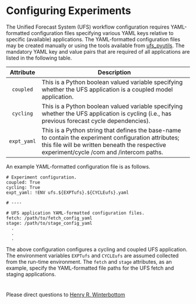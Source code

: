 # Configuring Experiments

The Unified Forecast System (UFS) workflow configuration requires
YAML-formatted configuration files specifying various YAML keys
relative to specific (available) applications. The YAML-formatted
configuration files may be created manually or using the tools
available from
[ufs_pyutils](https://github.com/HenryWinterbottom-NOAA/ufs_pyutils). The
mandatory YAML key and value pairs that are required of all
applications are listed in the following table.

<div align="center">

| Attribute | Description |
| :-------------: | :-------------: |
| `coupled` | <div align="left">This is a Python boolean valued variable specifying whether the UFS application is a coupled model application. </div> | 
| `cycling` | <div align="left">This is a Python boolean valued variable specifying whether the UFS application is cycling (i.e., has previous forecast cycle dependencies). </div> | 
| `expt_yaml` | <div align="left">This is a Python string that defines the base-name to contain the experiment configuration attributes; this file will be written beneath the respective experiment/cycle /com and /intercom paths. </div> |

</div>

An example YAML-formatted configuration file is as follows.

~~~
# Experiment configuration.
coupled: True
cycling: True
expt_yaml: !ENV ufs.${EXPTufs}.${CYCLEufs}.yaml

# ----

# UFS application YAML-formatted configuration files.
fetch: /path/to/fetch_config_yaml
stage: /path/to/stage_config_yaml
  .
  .
  .
~~~

The above configuration configures a cycling and coupled UFS
application. The environment variables `EXPTufs` and `CYCLEufs` are
assumed collected from the run-time environment. The `fetch` and
`stage` attributes, as an example, specify the YAML-formatted file
paths for the UFS fetch and staging applications.

#

Please direct questions to [Henry
R. Winterbottom](mailto:henry.winterbottom@noaa.gov?subject=[UFS-Applications])